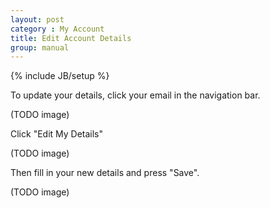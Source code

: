 ```yaml
---
layout: post
category : My Account
title: Edit Account Details
group: manual
---
```

{% include JB/setup %}

To update your details, click your email in the navigation bar.

(TODO image)

Click "Edit My Details"

(TODO image)

Then fill in your new details and press "Save".

(TODO image)
